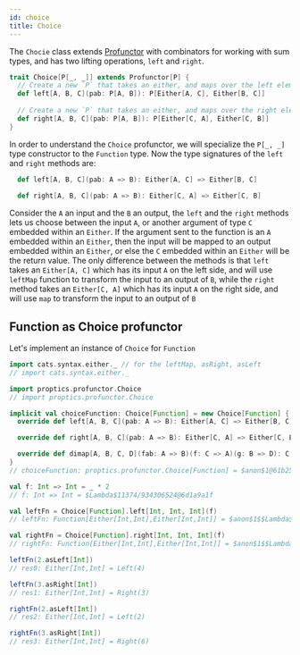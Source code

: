 ```yaml
---
id: choice
title: Choice
---
```


The `Chocie` class extends [Profunctor](profunctor.md) with combinators for working with sum types, and has two lifting operations, `left` and `right`.

```scala
trait Choice[P[_, _]] extends Profunctor[P] {
  // Create a new `P` that takes an either, and maps over the left element of the either
  def left[A, B, C](pab: P[A, B]): P[Either[A, C], Either[B, C]]
  
  // Create a new `P` that takes an either, and maps over the right element of the either
  def right[A, B, C](pab: P[A, B]): P[Either[C, A], Either[C, B]]
}
```

In order to understand the `Choice` profunctor, we will specialize the `P[_, _]` type constructor to the `Function` type. Now the type signatures 
of the `left` and `right` methods are:

```scala
  def left[A, B, C](pab: A => B): Either[A, C] => Either[B, C]
  
  def right[A, B, C](pab: A => B): Either[C, A] => Either[C, B]
```  

Consider the `A` an input and the `B` an output, the `left` and the `right` methods lets us choose between the input `A`, 
or another argument of type `C` embedded within an `Either`. If the argument sent to the function is an `A` embedded within an `Either`,
then the input will be mapped to an output embedded within an `Either`, or else the `C` embedded within an `Either` will be the return value.
The only difference between the methods is that `left` takes an `Either[A, C]` which has its input `A` on the left side, and will use `leftMap` function 
to transform the input to an output of `B`, while the `right` method takes an `Either[C, A]` which has its input `A` on the right side, and will use `map`
to transform the input to an output of `B`

## Function as Choice profunctor

Let's implement an instance of `Choice` for `Function`

```scala
import cats.syntax.either._ // for the leftMap, asRight, asLeft
// import cats.syntax.either._

import proptics.profunctor.Choice
// import proptics.profunctor.Choice

implicit val choiceFunction: Choice[Function] = new Choice[Function] {
  override def left[A, B, C](pab: A => B): Either[A, C] => Either[B, C] = _.leftMap(pab)

  override def right[A, B, C](pab: A => B): Either[C, A] => Either[C, B] = _.map(pab)

  override def dimap[A, B, C, D](fab: A => B)(f: C => A)(g: B => D): C => D = g compose fab compose f
}
// choiceFunction: proptics.profunctor.Choice[Function] = $anon$1@61b256e1

val f: Int => Int = _ * 2
// f: Int => Int = $Lambda$11374/934306524@6d1a9a1f

val leftFn = Choice[Function].left[Int, Int, Int](f)
// leftFn: Function[Either[Int,Int],Either[Int,Int]] = $anon$1$$Lambda$11375/127097346@43714523

val rightFn = Choice[Function].right[Int, Int, Int](f)
// rightFn: Function[Either[Int,Int],Either[Int,Int]] = $anon$1$$Lambda$11376/361603221@c2d7e79

leftFn(2.asLeft[Int])
// res0: Either[Int,Int] = Left(4)

leftFn(3.asRight[Int])
// res1: Either[Int,Int] = Right(3)

rightFn(2.asLeft[Int])
// res2: Either[Int,Int] = Left(2)

rightFn(3.asRight[Int])
// res3: Either[Int,Int] = Right(6)
``` 


